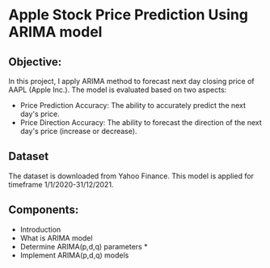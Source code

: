 # Apple Stock Price Prediction Using ARIMA model

## Objective: 
In this project, I apply ARIMA method to forecast next day closing price of AAPL (Apple Inc.). The model is evaluated based on two aspects:
* Price Prediction Accuracy: The ability to accurately predict the next day's price.
* Price Direction Accuracy: The ability to forecast the direction of the next day's price (increase or decrease).

## Dataset
The dataset is downloaded from Yahoo Finance. This model is applied for timeframe 1/1/2020-31/12/2021.

## Components: 
* Introduction
* What is ARIMA model
* Determine ARIMA(p,d,q) parameters
    * 
* Implement ARIMA(p,d,q) models
